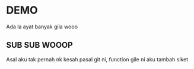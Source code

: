 # DEMO

Ada la ayat banyak gila wooo

## SUB SUB WOOOP

Asal aku tak pernah nk kesah pasal git ni, function gile
ni aku tambah siket